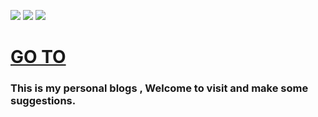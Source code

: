 ![](https://img.shields.io/badge/language-Javascript-orange.svg)  [![](https://img.shields.io/badge/weibo-@XJIANBIN-red.svg)](http://weibo.com/u/3504163074)
[![](https://img.shields.io/badge/zhihu-@jianbinxu-blue.svg)](https://www.zhihu.com/people/jianbin-xu)

# [GO TO](https://github.com/XJIANBIN/XJIANBIN.github.io/tree/master/_posts)

### This is my personal blogs , Welcome to visit and make some suggestions.

>>>>>>> 
